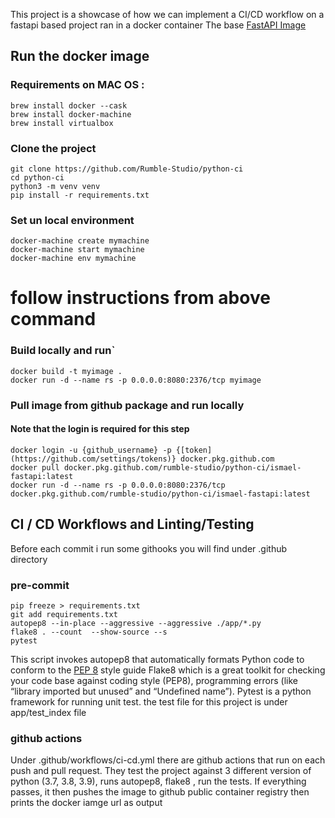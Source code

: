 
This project is a showcase of how we can implement a CI/CD workflow on a fastapi based project ran in
a docker container
The base [FastAPI Image](https://github.com/tiangolo/fastapi)

## Run the docker image

### Requirements on MAC OS :

````shell script
brew install docker --cask
brew install docker-machine
brew install virtualbox
````

### Clone the project

```shell script
git clone https://github.com/Rumble-Studio/python-ci
cd python-ci
python3 -m venv venv
pip install -r requirements.txt
````

### Set un local environment
`````shell script
docker-machine create mymachine
docker-machine start mymachine
docker-machine env mymachine
`````


# follow instructions from above command


### Build locally and run`

`````shell script
docker build -t myimage .
docker run -d --name rs -p 0.0.0.0:8080:2376/tcp myimage
`````

### Pull image from github package and run locally
#### Note that the login is required for this step

`````shell script
docker login -u {github_username} -p {[token](https://github.com/settings/tokens)} docker.pkg.github.com
docker pull docker.pkg.github.com/rumble-studio/python-ci/ismael-fastapi:latest
docker run -d --name rs -p 0.0.0.0:8080:2376/tcp docker.pkg.github.com/rumble-studio/python-ci/ismael-fastapi:latest
`````


## CI / CD Workflows and Linting/Testing

Before each commit i run some githooks you will find under .github directory

### pre-commit

`````shell script
pip freeze > requirements.txt
git add requirements.txt
autopep8 --in-place --aggressive --aggressive ./app/*.py
flake8 . --count  --show-source --s
pytest
`````


This script invokes autopep8 that automatically formats Python code to conform to the [PEP 8](https://www.python.org/dev/peps/pep-0008/) style guide
Flake8 which is a great toolkit for checking your code base against coding style (PEP8), programming errors (like “library imported but unused” and “Undefined name”).
Pytest is a python framework for running unit test. the test file for this project is under app/test_index file

### github actions

Under .github/workflows/ci-cd.yml there are github actions that run on each push and pull request.
They test the project against 3 different version of python (3.7, 3.8, 3.9), runs autopep8, flake8 , run the tests.
If everything passes, it then pushes the image to github public container registry then prints the docker iamge url as output